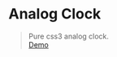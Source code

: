 <h1>Analog Clock</h1>
<blockquote>
Pure css3 analog clock. <br />
<a href="http://ys-analog-clock.herokuapp.com/">Demo</a>
</blockquote>
